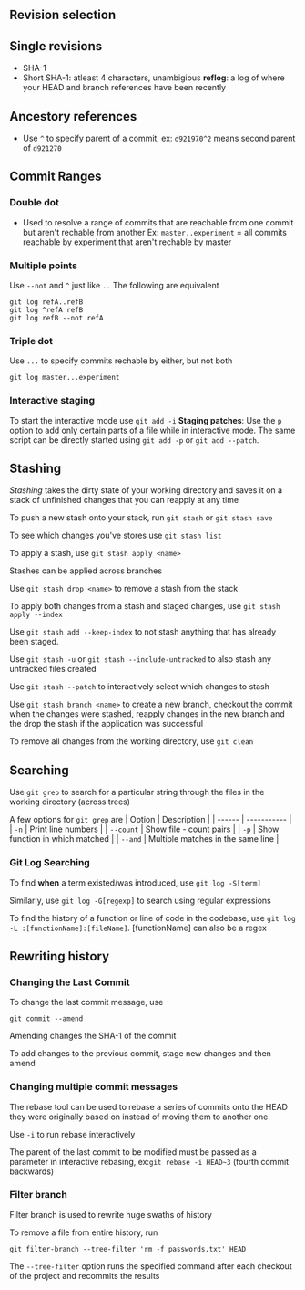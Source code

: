 ## Revision selection
## Single revisions
* SHA-1
* Short SHA-1: atleast 4 characters, unambigious
__reflog__: a log of where your HEAD and branch references have been recently

## Ancestory references
- Use `^` to specify parent of a commit, ex: `d921970^2` means second parent of
  `d921270`
## Commit Ranges

### Double dot
* Used to resolve a range of commits that are reachable from one commit but
  aren't rechable from another
Ex: `master..experiment` = all commits reachable by experiment that aren't
					   	   rechable by master
### Multiple points
Use `--not` and `^` just like `..`
The following are equivalent
```
git log refA..refB
git log ^refA refB
git log refB --not refA
```

### Triple dot
Use `...` to specify commits rechable by either, but not both
```
git log master...experiment
```

### Interactive staging
To start the interactive mode use `git add -i`
__Staging patches__: Use the `p` option to add only certain parts of a file
while in interactive mode. The same script can be directly started using `git
add -p` or `git add --patch`.

## Stashing
_Stashing_ takes the dirty state of your working directory and saves it on a
stack of unfinished changes that you can reapply at any time

To push a new stash onto your stack, run `git stash` or `git stash save`

To see which changes you've stores use `git stash list`

To apply a stash, use `git stash apply <name>`

Stashes can be applied across branches

Use `git stash drop <name>` to remove a stash from the stack

To apply both changes from a stash and staged changes, use `git stash apply
--index`

Use `git stash add --keep-index` to not stash anything that has already been
staged.

Use `git stash -u` or `git stash --include-untracked` to also stash any
untracked files created

Use `git stash --patch` to interactively select which changes to stash

Use `git stash branch <name>` to create a new branch, checkout the commit when
the changes were stashed, reapply changes in the new branch and the drop the
stash if the application was successful

To remove all changes from the working directory, use `git clean`

## Searching
Use `git grep` to search for a particular string through the files in the
working directory (across trees)

A few options for `git grep` are
|		Option		|			Description			|
|		------		|			-----------			|
|		`-n`		| 		Print line numbers		|
|	`--count`		| 	Show file - count	pairs	|
|	`-p`			|	Show function in which matched |
|	`--and`			| Multiple matches in the same line |

### Git Log Searching
To find __when__ a term existed/was introduced, use `git log -S[term]`

Similarly, use `git log -G[regexp]` to search using regular expressions

To find the history of a function or line of code in the codebase, use `git log
-L :[functionName]:[fileName]`. [functionName] can also be a regex

## Rewriting history
### Changing the Last Commit
To change the last commit message, use
```
git commit --amend
```
Amending changes the SHA-1 of the commit

To add changes to the previous commit, stage new changes and then amend

### Changing multiple commit messages
The rebase tool can be used to rebase a series of commits onto the HEAD they
were originally based on instead of moving them to another one.

Use `-i` to run rebase interactively

The parent of the last commit to be modified must be passed as a parameter in
interactive rebasing, ex:`git rebase -i HEAD~3` (fourth commit backwards)

### Filter branch
Filter branch is used to rewrite huge swaths of history

To remove a file from entire history, run
```
git filter-branch --tree-filter 'rm -f passwords.txt' HEAD
```
The `--tree-filter` option runs the specified command after each checkout of the
project and recommits the results
